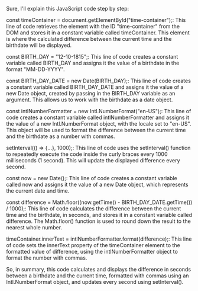 
Sure, I'll explain this JavaScript code step by step:

const timeContainer = document.getElementById("time-container");: This line of code retrieves the element with the ID "time-container" from the DOM and stores it in a constant variable called timeContainer. This element is where the calculated difference between the current time and the birthdate will be displayed.

const BIRTH_DAY = "12-10-1815";: This line of code creates a constant variable called BIRTH_DAY and assigns it the value of a birthdate in the format "MM-DD-YYYY".

const BIRTH_DAY_DATE = new Date(BIRTH_DAY);: This line of code creates a constant variable called BIRTH_DAY_DATE and assigns it the value of a new Date object, created by passing in the BIRTH_DAY variable as an argument. This allows us to work with the birthdate as a date object.

const intlNumberFormatter = new Intl.NumberFormat("en-US");: This line of code creates a constant variable called intlNumberFormatter and assigns it the value of a new Intl.NumberFormat object, with the locale set to "en-US". This object will be used to format the difference between the current time and the birthdate as a number with commas.

setInterval(() => {...}, 1000);: This line of code uses the setInterval() function to repeatedly execute the code inside the curly braces every 1000 milliseconds (1 second). This will update the displayed difference every second.

const now = new Date();: This line of code creates a constant variable called now and assigns it the value of a new Date object, which represents the current date and time.

const difference = Math.floor((now.getTime() - BIRTH_DAY_DATE.getTime()) / 1000);: This line of code calculates the difference between the current time and the birthdate, in seconds, and stores it in a constant variable called difference. The Math.floor() function is used to round down the result to the nearest whole number.

timeContainer.innerText = intlNumberFormatter.format(difference);: This line of code sets the innerText property of the timeContainer element to the formatted value of difference, using the intlNumberFormatter object to format the number with commas.

So, in summary, this code calculates and displays the difference in seconds between a birthdate and the current time, formatted with commas using an Intl.NumberFormat object, and updates every second using setInterval().
